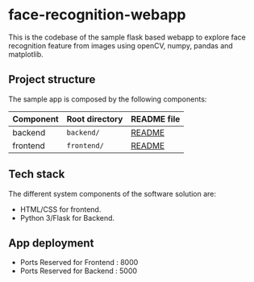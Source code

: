 # face-recognition-webapp

This is the codebase of the sample flask based webapp to explore face recognition feature from images using openCV, numpy, pandas and matplotlib.

## Project structure
The sample app is composed by the following components:

| Component              | Root directory         | README file                             |
|------------------------|------------------------|-----------------------------------------|
| backend                | `backend/`             | [README](backend/README.md)             |
| frontend               | `frontend/`            | [README](frontend/README.md)            |

## Tech stack
The different system components of the software solution are: 

- HTML/CSS for frontend.
- Python 3/Flask for Backend.

## App deployment

 - Ports Reserved for Frontend : 8000
 - Ports Reserved for Backend : 5000
